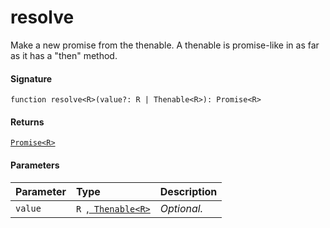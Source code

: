 # resolve<R>

Make a new promise from the thenable. 
A thenable is promise-like in as far as it has a "then" method.

#### Signature
`function resolve<R>(value?: R | Thenable<R>): Promise<R>`

#### Returns
[`Promise<R>`](promise.md)


#### Parameters


| Parameter	   | Type    | Description |
|:-------------|:---------------|:------------|
| `value`    | `R `,[` Thenable<R>`](thenable.md) | _Optional._ |

